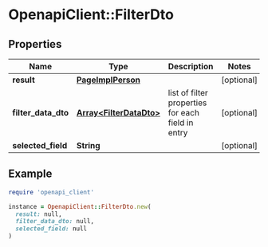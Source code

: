 # OpenapiClient::FilterDto

## Properties

| Name | Type | Description | Notes |
| ---- | ---- | ----------- | ----- |
| **result** | [**PageImplPerson**](PageImplPerson.md) |  | [optional] |
| **filter_data_dto** | [**Array&lt;FilterDataDto&gt;**](FilterDataDto.md) | list of filter properties for each field in entry | [optional] |
| **selected_field** | **String** |  | [optional] |

## Example

```ruby
require 'openapi_client'

instance = OpenapiClient::FilterDto.new(
  result: null,
  filter_data_dto: null,
  selected_field: null
)
```

